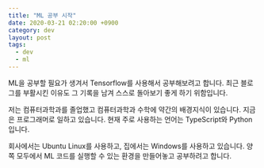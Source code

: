 ```yaml
---
title: "ML 공부 시작"
date: 2020-03-21 02:20:00 +0900
category: dev
layout: post
tags:
  - dev
  - ml
---
```


ML을 공부할 필요가 생겨서 Tensorflow를 사용해서 공부해보려고 합니다.
최근 블로그를 부활시킨 이유도 그 기록을 남겨 스스로 돌아보기 좋게 하기 위함입니다.

저는 컴퓨터과학과를 졸업했고 컴퓨터과학과 수학에 약간의 배경지식이 있습니다. 지금은 프로그래머로 일하고 있습니다.
현재 주로 사용하는 언어는 TypeScript와 Python 입니다.

회사에서는 Ubuntu Linux를 사용하고, 집에서는 Windows를 사용하고 있습니다.
양쪽 모두에서 ML 코드를 실행할 수 있는 환경을 만들어놓고 공부하려고 합니다.
